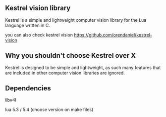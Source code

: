 ## Kestrel vision library


Kestrel is a simple and lightweight computer vision library for the Lua language written in C.

you can also check kestrel vision
https://github.com/orendaniel/kestrel-vision

## Why you shouldn't choose Kestrel over X


Kestrel is designed to be simple and lightweight, as such many features
that are included in other computer vision libraries are ignored.


## Dependencies

libv4l

lua 5.3 / 5.4 (choose version on make files)


